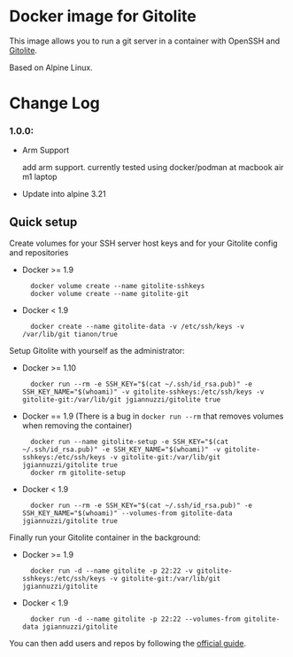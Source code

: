 # Docker image for Gitolite

This image allows you to run a git server in a container with OpenSSH and [Gitolite](https://github.com/sitaramc/gitolite#readme).

Based on Alpine Linux.

# Change Log

### 1.0.0:

- Arm Support

  add arm support. currently tested using docker/podman at macbook air m1 laptop

- Update into alpine 3.21

## Quick setup

Create volumes for your SSH server host keys and for your Gitolite config and repositories

- Docker >= 1.9

        docker volume create --name gitolite-sshkeys
        docker volume create --name gitolite-git

- Docker < 1.9

        docker create --name gitolite-data -v /etc/ssh/keys -v /var/lib/git tianon/true

Setup Gitolite with yourself as the administrator:

- Docker >= 1.10

        docker run --rm -e SSH_KEY="$(cat ~/.ssh/id_rsa.pub)" -e SSH_KEY_NAME="$(whoami)" -v gitolite-sshkeys:/etc/ssh/keys -v gitolite-git:/var/lib/git jgiannuzzi/gitolite true

- Docker == 1.9 (There is a bug in `docker run --rm` that removes volumes when removing the container)

        docker run --name gitolite-setup -e SSH_KEY="$(cat ~/.ssh/id_rsa.pub)" -e SSH_KEY_NAME="$(whoami)" -v gitolite-sshkeys:/etc/ssh/keys -v gitolite-git:/var/lib/git jgiannuzzi/gitolite true
        docker rm gitolite-setup

- Docker < 1.9

        docker run --rm -e SSH_KEY="$(cat ~/.ssh/id_rsa.pub)" -e SSH_KEY_NAME="$(whoami)" --volumes-from gitolite-data jgiannuzzi/gitolite true

Finally run your Gitolite container in the background:

- Docker >= 1.9

        docker run -d --name gitolite -p 22:22 -v gitolite-sshkeys:/etc/ssh/keys -v gitolite-git:/var/lib/git jgiannuzzi/gitolite

- Docker < 1.9

        docker run -d --name gitolite -p 22:22 --volumes-from gitolite-data jgiannuzzi/gitolite

You can then add users and repos by following the [official guide](https://github.com/sitaramc/gitolite#adding-users-and-repos).
